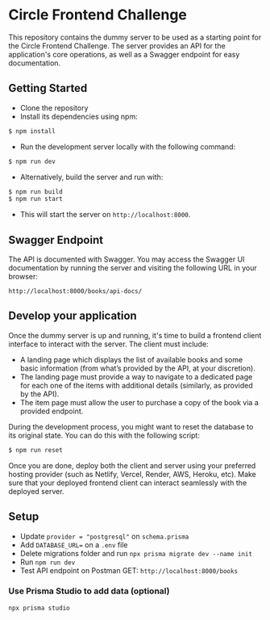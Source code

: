 # Circle Frontend Challenge

This repository contains the dummy server to be used as a starting point for the Circle Frontend Challenge. The server provides an API for the application's core operations, as well as a Swagger endpoint for easy documentation.

## Getting Started

-   Clone the repository
-   Install its dependencies using npm:

```bash
$ npm install
```

-   Run the development server locally with the following command:

```bash
$ npm run dev
```

-   Alternatively, build the server and run with:

```bash
$ npm run build
$ npm run start
```

-   This will start the server on `http://localhost:8000`.

## Swagger Endpoint

The API is documented with Swagger. You may access the Swagger UI documentation by running the server and visiting the following URL in your browser:

```
http://localhost:8000/books/api-docs/
```

## Develop your application

Once the dummy server is up and running, it's time to build a frontend client interface to interact with the server. The client must include:

-   A landing page which displays the list of available books and some basic information (from what’s provided by the API, at your discretion).
-   The landing page must provide a way to navigate to a dedicated page for each one of the items with additional details (similarly, as provided by the API).
-   The item page must allow the user to purchase a copy of the book via a provided endpoint.

During the development process, you might want to reset the database to its original state. You can do this with the following script:

```bash
$ npm run reset
```

Once you are done, deploy both the client and server using your preferred hosting provider (such as Netlify, Vercel, Render, AWS, Heroku, etc). Make sure that your deployed frontend client can interact seamlessly with the deployed server.

## Setup
- Update `provider = "postgresql"` on `schema.prisma`
- Add `DATABASE_URL=` on a `.env` file
- Delete migrations folder and run `npx prisma migrate dev --name init`
- Run `npm run dev`
- Test API endpoint on Postman GET: `http://localhost:8000/books`

### Use Prisma Studio to add data (optional)
```bash
npx prisma studio
```